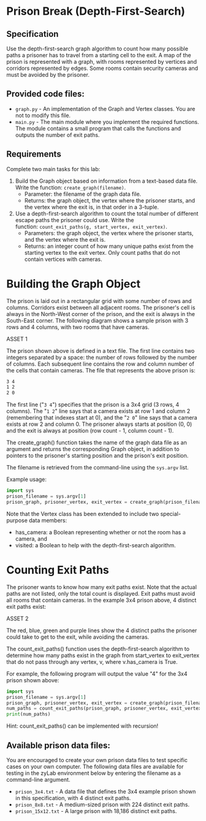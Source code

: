 # Prison Break (Depth-First-Search)

## Specification

Use the depth-first-search graph algorithm to count how many possible paths a prisoner has to travel from a starting cell to the exit. A map of the prison is represented with a graph, with rooms represented by vertices and corridors represented by edges. Some rooms contain security cameras and must be avoided by the prisoner.

## Provided code files:

- `graph.py` - An implementation of the Graph and Vertex classes. You are not to modify this file.
- `main.py` - The main module where you implement the required functions. The module contains a small program that calls the functions and outputs the number of exit paths.

## Requirements

Complete two main tasks for this lab:

1. Build the Graph object based on information from a text-based data file. Write the function: `create_graph(filename)`.
    - Parameter: the filename of the graph data file.
    - Returns: the graph object, the vertex where the prisoner starts, and the vertex where the exit is, in that order in a 3-tuple.
2. Use a depth-first-search algorithm to count the total number of different escape paths the prisoner could use. Write the function: `count_exit_paths(g, start_vertex, exit_vertex)`.
    - Parameters: the graph object, the vertex where the prisoner starts, and the vertex where the exit is.
    - Returns: an integer count of how many unique paths exist from the starting vertex to the exit vertex. Only count paths that do not contain vertices with cameras.

# Building the Graph Object

The prison is laid out in a rectangular grid with some number of rows and columns. Corridors exist between all adjacent rooms. The prisoner's cell is always in the North-West corner of the prison, and the exit is always in the South-East corner. The following diagram shows a sample prison with 3 rows and 4 columns, with two rooms that have cameras.

ASSET 1

The prison shown above is defined in a text file. The first line contains two integers separated by a space: the number of rows followed by the number of columns. Each subsequent line contains the row and column number of the cells that contain cameras. The file that represents the above prison is:

```txt
3 4
1 2
2 0

```

The first line ("`3 4`") specifies that the prison is a 3x4 grid (3 rows, 4 columns). The "`1 2`" line says that a camera exists at row 1 and column 2 (remembering that indexes start at 0), and the "`2 0`" line says that a camera exists at row 2 and column 0. The prisoner always starts at position (0, 0) and the exit is always at position (row count - 1, column count - 1).

The create_graph() function takes the name of the graph data file as an argument and returns the corresponding Graph object, in addition to pointers to the prisoner's starting position and the prison's exit position.

The filename is retrieved from the command-line using the `sys.argv` list.

Example usage:

```python
import sys
prison_filename = sys.argv[1]
prison_graph, prisoner_vertex, exit_vertex = create_graph(prison_filename)

```

Note that the Vertex class has been extended to include two special-purpose data members:

- has_camera: a Boolean representing whether or not the room has a camera, and
- visited: a Boolean to help with the depth-first-search algorithm.

# Counting Exit Paths

The prisoner wants to know how many exit paths exist. Note that the actual paths are not listed, only the total count is displayed. Exit paths must avoid all rooms that contain cameras. In the example 3x4 prison above, 4 distinct exit paths exist:

ASSET 2

The red, blue, green and purple lines show the 4 distinct paths the prisoner could take to get to the exit, while avoiding the cameras.

The count_exit_paths() function uses the depth-first-search algorithm to determine how many paths exist in the graph from start_vertex to exit_vertex that do not pass through any vertex, v, where v.has_camera is True.

For example, the following program will output the value "4" for the 3x4 prison shown above:

```python
import sys
prison_filename = sys.argv[1]
prison_graph, prisoner_vertex, exit_vertex = create_graph(prison_filename)
num_paths = count_exit_paths(prison_graph, prisoner_vertex, exit_vertex)
print(num_paths)

```

Hint: count_exit_paths() can be implemented with recursion!

## Available prison data files:

You are encouraged to create your own prison data files to test specific cases on your own computer. The following data files are available for testing in the zyLab environment below by entering the filename as a command-line argument.

- `prison_3x4.txt` - A data file that defines the 3x4 example prison shown in this specification, with 4 distinct exit paths.
- `prison_8x8.txt` - A medium-sized prison with 224 distinct exit paths.
- `prison_15x12.txt` - A large prison with 18,186 distinct exit paths.
